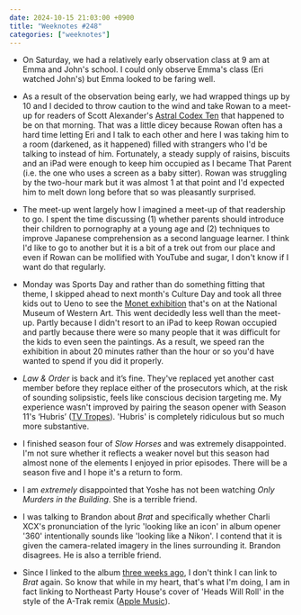 ```yaml
---
date: 2024-10-15 21:03:00 +0900
title: "Weeknotes #248"
categories: ["weeknotes"]
---
```


- On Saturday, we had a relatively early observation class at 9 am at Emma and John's school. I could only observe Emma's class (Eri watched John's) but Emma looked to be faring well.

- As a result of the observation being early, we had wrapped things up by 10 and I decided to throw caution to the wind and take Rowan to a meet-up for readers of Scott Alexander's [Astral Codex Ten](https://astralcodexten.com) that happened to be on that morning. That was a little dicey because Rowan often has a hard time letting Eri and I talk to each other and here I was taking him to a room (darkened, as it happened) filled with strangers who I'd be talking to instead of him. Fortunately, a steady supply of raisins, biscuits and an iPad were enough to keep him occupied as I became That Parent (i.e. the one who uses a screen as a baby sitter). Rowan was struggling by the two-hour mark but it was almost 1 at that point and I'd expected him to melt down long before that so was pleasantly surprised.

- The meet-up went largely how I imagined a meet-up of that readership to go. I spent the time discussing (1) whether parents should introduce their children to pornography at a young age and (2) techniques to improve Japanese comprehension as a second language learner. I think I'd like to go to another but it is a bit of a trek out from our place and even if Rowan can be mollified with YouTube and sugar, I don't know if I want do that regularly.

- Monday was Sports Day and rather than do something fitting that theme, I skipped ahead to next month's Culture Day and took all three kids out to Ueno to see the [Monet exhibition](https://www.nmwa.go.jp/en/exhibitions/2024monet.html) that's on at the National Museum of Western Art. This went decidedly less well than the meet-up. Partly because I didn't resort to an iPad to keep Rowan occupied and partly because there were so many people that it was difficult for the kids to even seen the paintings. As a result, we speed ran the exhibition in about 20 minutes rather than the hour or so you'd have wanted to spend if you did it properly.

- _Law & Order_ is back and it’s fine. They've replaced yet another cast member before they replace either of the prosecutors which, at the risk of sounding solipsistic, feels like conscious decision targeting me. My experience wasn't improved by pairing the season opener with Season 11's ‘Hubris’ ([TV Tropes](https://tvtropes.org/pmwiki/pmwiki.php/Recap/LawAndOrderS11E9Hubris)). 'Hubris' is completely ridiculous but so much more substantive.

- I finished season four of _Slow Horses_ and was extremely disappointed. I'm not sure whether it reflects a weaker novel but this season had almost none of the elements I enjoyed in prior episodes. There will be a season five and I hope it's a return to form.

- I am _extremely_ disappointed that Yoshe has not been watching _Only Murders in the Building_. She is a terrible friend.

- I was talking to Brandon about _Brat_ and specifically whether Charli XCX's pronunciation of the lyric 'looking like an icon' in album opener '360' intentionally sounds like 'looking like a Nikon'. I contend that it is given the camera-related imagery in the lines surrounding it. Brandon disagrees. He is also a terrible friend.

- Since I linked to the album [three weeks ago](https://updates.inqk.net/post/1727182500.html), I don't think I can link to _Brat_ again. So know that while in my heart, that's what I'm doing, I am in fact linking to Northeast Party House's cover of 'Heads Will Roll' in the style of the A-Trak remix ([Apple Music](https://music.apple.com/us/album/heads-will-roll-triple-j-like-a-version/1768693193?i=1768693203)).
